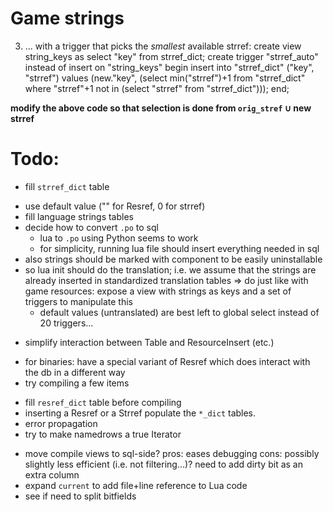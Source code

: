 
# Game strings
3. ... with a trigger that picks the *smallest* available strref:
    create view string_keys as select "key" from strref_dict;
    create trigger "strref_auto" instead of insert on "string_keys"
    begin
      insert into "strref_dict" ("key", "strref") values
      (new."key", (select min("strref")+1 from "strref_dict" where
			"strref"+1 not in (select "strref" from "strref_dict")));
		end;

 **modify the above code so that selection is done from `orig_stref` ∪
 new strref**
# Todo:
 + fill `strref_dict` table
 - use default value ("" for Resref, 0 for strref)
 - fill language strings tables
  - decide how to convert `.po` to sql
	- lua to `.po` using Python seems to work
	- for simplicity, running lua file should insert everything needed in sql
  - also strings should be marked with component to be easily uninstallable
  - so lua init should do the translation; i.e. we assume that the
		strings are already inserted in standardized translation tables
  => do just like with game resources: expose a view with strings as keys
  and a set of triggers to manipulate this
	- default values (untranslated) are best left to global select instead
		of 20 triggers...
 + simplify interaction between Table and ResourceInsert (etc.)
 - for binaries: have a special variant of Resref which does interact with
	 the db in a different way
 - try compiling a few items
 + fill `resref_dict` table before compiling
 + inserting a Resref or a Strref populate the `*_dict` tables.
 + error propagation
 + try to make namedrows a true Iterator
 - move compile views to sql-side?
  pros: eases debugging
  cons: possibly slightly less efficient (i.e. not filtering...)?
	  need to add dirty bit as an extra column
 - expand `current` to add file+line reference to Lua code
 - see if need to split bitfields
